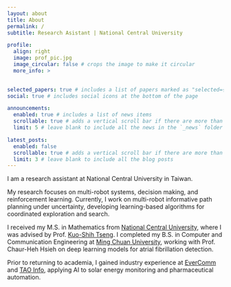 ```yaml
---
layout: about
title: About
permalink: /
subtitle: Research Asistant | National Central University

profile:
  align: right
  image: prof_pic.jpg
  image_circular: false # crops the image to make it circular
  more_info: >
    

selected_papers: true # includes a list of papers marked as "selected={true}"
social: true # includes social icons at the bottom of the page

announcements:
  enabled: true # includes a list of news items
  scrollable: true # adds a vertical scroll bar if there are more than 3 news items
  limit: 5 # leave blank to include all the news in the `_news` folder

latest_posts:
  enabled: false
  scrollable: true # adds a vertical scroll bar if there are more than 3 new posts items
  limit: 3 # leave blank to include all the blog posts
---
```


I am a research assistant at National Central University in Taiwan.

My research focuses on multi-robot systems, decision making, and reinforcement learning. Currently, I work on multi-robot informative path planning under uncertainty, developing learning-based algorithms for coordinated exploration and search.

I received my M.S. in Mathematics from [National Central University](https://www.ncu.edu.tw/en/index.php), where I was advised by Prof. [Kuo-Shih Tseng](https://sites.google.com/site/kuoshihtseng/). I completed my B.S. in Computer and Communication Engineering at [Ming Chuan University](https://web2.mcu.edu.tw/en/), working with Prof. Chaur-Heh Hsieh on deep learning models for atrial fibrillation detection.

Prior to returning to academia, I gained industry experience at [EverComm](https://evercomm.io/) and [TAO Info](https://sites.google.com/taoinfo.com.tw/taoinfo/%E9%A6%96%E9%A0%81), applying AI to solar energy monitoring and pharmaceutical automation.